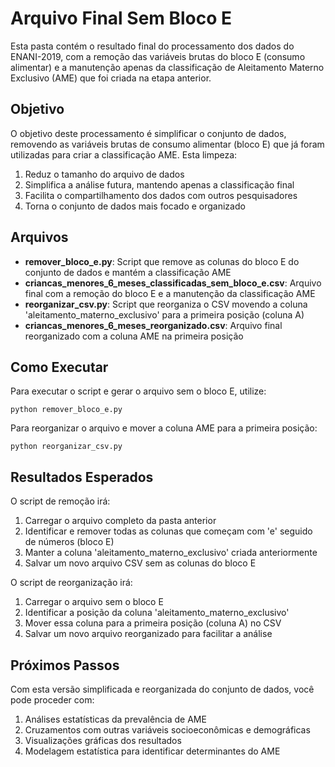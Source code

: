 # Arquivo Final Sem Bloco E

Esta pasta contém o resultado final do processamento dos dados do ENANI-2019, com a remoção das variáveis brutas do bloco E (consumo alimentar) e a manutenção apenas da classificação de Aleitamento Materno Exclusivo (AME) que foi criada na etapa anterior.

## Objetivo

O objetivo deste processamento é simplificar o conjunto de dados, removendo as variáveis brutas de consumo alimentar (bloco E) que já foram utilizadas para criar a classificação AME. Esta limpeza:

1. Reduz o tamanho do arquivo de dados
2. Simplifica a análise futura, mantendo apenas a classificação final
3. Facilita o compartilhamento dos dados com outros pesquisadores
4. Torna o conjunto de dados mais focado e organizado

## Arquivos

- **remover_bloco_e.py**: Script que remove as colunas do bloco E do conjunto de dados e mantém a classificação AME
- **criancas_menores_6_meses_classificadas_sem_bloco_e.csv**: Arquivo final com a remoção do bloco E e a manutenção da classificação AME
- **reorganizar_csv.py**: Script que reorganiza o CSV movendo a coluna 'aleitamento_materno_exclusivo' para a primeira posição (coluna A)
- **criancas_menores_6_meses_reorganizado.csv**: Arquivo final reorganizado com a coluna AME na primeira posição

## Como Executar

Para executar o script e gerar o arquivo sem o bloco E, utilize:

```
python remover_bloco_e.py
```

Para reorganizar o arquivo e mover a coluna AME para a primeira posição:

```
python reorganizar_csv.py
```

## Resultados Esperados

O script de remoção irá:
1. Carregar o arquivo completo da pasta anterior
2. Identificar e remover todas as colunas que começam com 'e' seguido de números (bloco E)
3. Manter a coluna 'aleitamento_materno_exclusivo' criada anteriormente
4. Salvar um novo arquivo CSV sem as colunas do bloco E

O script de reorganização irá:
1. Carregar o arquivo sem o bloco E
2. Identificar a posição da coluna 'aleitamento_materno_exclusivo'
3. Mover essa coluna para a primeira posição (coluna A) no CSV
4. Salvar um novo arquivo reorganizado para facilitar a análise

## Próximos Passos

Com esta versão simplificada e reorganizada do conjunto de dados, você pode proceder com:

1. Análises estatísticas da prevalência de AME
2. Cruzamentos com outras variáveis socioeconômicas e demográficas
3. Visualizações gráficas dos resultados
4. Modelagem estatística para identificar determinantes do AME 